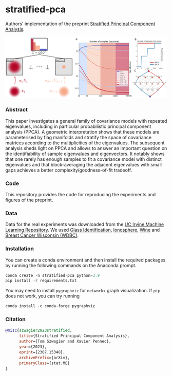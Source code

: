 # stratified-pca
Authors' implementation of the preprint [Stratified Principal Component Analysis](https://arxiv.org/abs/2307.15348).

![Illustrative summary of the paper](illustrative_summary.png)

### Abstract
This paper investigates a general family of covariance models with repeated eigenvalues, including in particular probabilistic principal component analysis (PPCA). A geometric interpretation shows that these models are parameterised by flag manifolds and stratify the space of covariance matrices according to the multiplicities of the eigenvalues. The subsequent analysis sheds light on PPCA and allows to answer an important question on the identifiability of sample eigenvalues and eigenvectors. It notably shows that one rarely has enough samples to fit a covariance model with distinct eigenvalues and that block-averaging the adjacent eigenvalues with small gaps achieves a better complexity/goodness-of-fit tradeoff.

### Code
This repository provides the code for reproducing the experiments and figures of the preprint.

### Data
Data for the real experiments was downloaded from the [UC Irvine Machine Learning Repository](https://archive.ics.uci.edu/). 
We used [Glass Identification](https://archive.ics.uci.edu/dataset/42/glass+identification), [Ionosphere](https://archive.ics.uci.edu/dataset/52/ionosphere), [Wine](https://archive.ics.uci.edu/dataset/109/wine) and [Breast Cancer Wisconsin (WDBC)](https://archive.ics.uci.edu/dataset/15/breast+cancer+wisconsin+original).

### Installation
You can create a conda environment and then install the required packages by running the following commands on the Anaconda prompt.
```python
conda create -n stratified-pca python=3.9
pip install -r requirements.txt
```
You may need to install `pygraphviz` for `networkx` graph visualization. If `pip` does not work, you can try running 
```python
conda install -c conda-forge pygraphviz
```

### Citation
```bibtex
@misc{szwagier2023stratified,
      title={Stratified Principal Component Analysis}, 
      author={Tom Szwagier and Xavier Pennec},
      year={2023},
      eprint={2307.15348},
      archivePrefix={arXiv},
      primaryClass={stat.ME}
}
